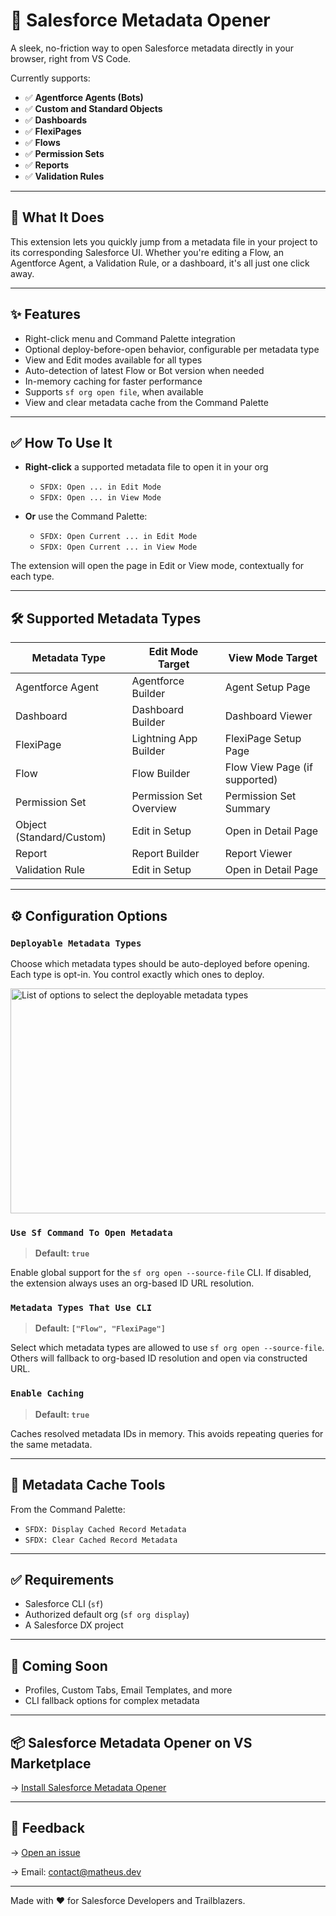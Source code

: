 # 🚀 Salesforce Metadata Opener

A sleek, no-friction way to open Salesforce metadata directly in your browser, right from VS Code.

Currently supports:

- ✅ **Agentforce Agents (Bots)**
- ✅ **Custom and Standard Objects**
- ✅ **Dashboards**
- ✅ **FlexiPages**
- ✅ **Flows**
- ✅ **Permission Sets**
- ✅ **Reports**
- ✅ **Validation Rules**

---

## 🧠 What It Does

This extension lets you quickly jump from a metadata file in your project to its corresponding Salesforce UI. Whether you're editing a Flow, an Agentforce Agent, a Validation Rule, or a dashboard, it's all just one click away.

---

## ✨ Features

- Right-click menu and Command Palette integration
- Optional deploy-before-open behavior, configurable per metadata type
- View and Edit modes available for all types
- Auto-detection of latest Flow or Bot version when needed
- In-memory caching for faster performance
- Supports `sf org open file`, when available
- View and clear metadata cache from the Command Palette

---

## ✅ How To Use It

- **Right-click** a supported metadata file to open it in your org

  - `SFDX: Open ... in Edit Mode`
  - `SFDX: Open ... in View Mode`

- **Or** use the Command Palette:

  - `SFDX: Open Current ... in Edit Mode`
  - `SFDX: Open Current ... in View Mode`

The extension will open the page in Edit or View mode, contextually for each type.

---

## 🛠️ Supported Metadata Types

| Metadata Type            | Edit Mode Target        | View Mode Target              |
| ------------------------ | ----------------------- | ----------------------------- |
| Agentforce Agent         | Agentforce Builder      | Agent Setup Page              |
| Dashboard                | Dashboard Builder       | Dashboard Viewer              |
| FlexiPage                | Lightning App Builder   | FlexiPage Setup Page          |
| Flow                     | Flow Builder            | Flow View Page (if supported) |
| Permission Set           | Permission Set Overview | Permission Set Summary        |
| Object (Standard/Custom) | Edit in Setup           | Open in Detail Page           |
| Report                   | Report Builder          | Report Viewer                 |
| Validation Rule          | Edit in Setup           | Open in Detail Page           |

---

## ⚙️ Configuration Options

### `Deployable Metadata Types`

Choose which metadata types should be auto-deployed before opening.
Each type is opt-in. You control exactly which ones to deploy.

<img width="644" height="360" alt="List of options to select the deployable metadata types" src="https://github.com/user-attachments/assets/6663b90b-1360-4eae-9b2c-fee8322dcbce" />

### `Use Sf Command To Open Metadata`

> **Default: `true`**

Enable global support for the `sf org open --source-file` CLI. If disabled, the extension always uses an org-based ID URL resolution.

### `Metadata Types That Use CLI`

> **Default: `["Flow", "FlexiPage"]`**

Select which metadata types are allowed to use `sf org open --source-file`.  
Others will fallback to org-based ID resolution and open via constructed URL.

### `Enable Caching`

> **Default: `true`**

Caches resolved metadata IDs in memory. This avoids repeating queries for the same metadata.

---

## 💾 Metadata Cache Tools

From the Command Palette:

- `SFDX: Display Cached Record Metadata`
- `SFDX: Clear Cached Record Metadata`

---

## ✅ Requirements

- Salesforce CLI (`sf`)
- Authorized default org (`sf org display`)
- A Salesforce DX project

---

## 🔮 Coming Soon

- Profiles, Custom Tabs, Email Templates, and more
- CLI fallback options for complex metadata

---

## 📦 Salesforce Metadata Opener on VS Marketplace

→ [Install Salesforce Metadata Opener](https://marketplace.visualstudio.com/items?itemName=MatheusGoncalves.sf-metadata-opener)

---

## 📣 Feedback

→ [Open an issue](https://github.com/gitmatheus/sf-metadata-opener/issues)

→ Email: [contact@matheus.dev](mailto:contact@matheus.dev)

---

Made with ❤️ for Salesforce Developers and Trailblazers.
